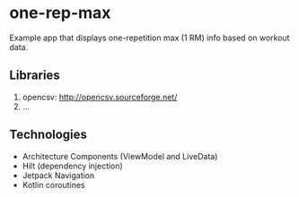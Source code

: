 # one-rep-max
Example app that displays one-repetition max (1 RM) info based on workout data.

## Libraries
1. opencsv: http://opencsv.sourceforge.net/
2. ...

## Technologies
* Architecture Components (ViewModel and LiveData)
* Hilt (dependency injection)
* Jetpack Navigation
* Kotlin coroutines
